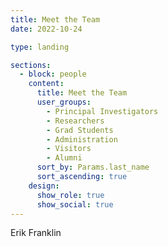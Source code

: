 ```yaml
---
title: Meet the Team
date: 2022-10-24

type: landing

sections:
  - block: people
    content:
      title: Meet the Team
      user_groups:
        - Principal Investigators
        - Researchers
        - Grad Students
        - Administration
        - Visitors
        - Alumni
      sort_by: Params.last_name
      sort_ascending: true
    design:
      show_role: true
      show_social: true
---
```

Erik Franklin